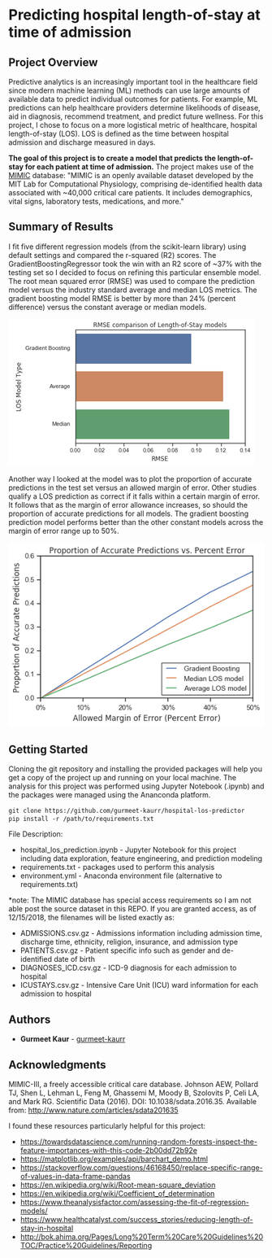# Predicting hospital length-of-stay at time of admission

## Project Overview

Predictive analytics is an increasingly important tool in the healthcare field since modern machine learning (ML) methods can use large amounts of available data to predict individual outcomes for patients. For example, ML predictions can help healthcare providers determine likelihoods of disease, aid in diagnosis, recommend treatment, and predict future wellness. For this project, I chose to focus on a more logistical metric of healthcare, hospital length-of-stay (LOS). LOS is defined as the time between hospital admission and discharge measured in days.

**The goal of this project is to create a model that predicts the length-of-stay for each patient at time of admission.** The project makes use of the [MIMIC](https://mimic.physionet.org/) database: "MIMIC is an openly available dataset developed by the MIT Lab for Computational Physiology, comprising de-identified health data associated with ~40,000 critical care patients. It includes demographics, vital signs, laboratory tests, medications, and more."

## Summary of Results

I fit five different regression models (from the scikit-learn library) using default settings and compared the r-squared (R2) scores. The GradientBoostingRegressor took the win with an R2 score of ~37% with the testing set so I decided to focus on refining this particular ensemble model. The root mean squared error (RMSE) was used to compare the prediction model versus the industry standard average and median LOS metrics. The gradient boosting model RMSE is better by more than 24% (percent difference) versus the constant average or median models.

<img src="images/RMSE_compare.png" />

Another way I looked at the model was to plot the proportion of accurate predictions in the test set versus an allowed margin of error. Other studies qualify a LOS prediction as correct if it falls within a certain margin of error. It follows that as the margin of error allowance increases, so should the proportion of accurate predictions for all models. The gradient boosting prediction model performs better than the other constant models across the margin of error range up to 50%.

<img src="images/rms_comparison.png" />


## Getting Started

Cloning the git repository and installing the provided packages will help you get a copy of the project up and running on your local machine. The analysis for this project was performed using Jupyter Notebook (.ipynb) and the packages were managed using the Ananconda platform. 

```
git clone https://github.com/gurmeet-kaurr/hospital-los-predictor
pip install -r /path/to/requirements.txt
```

File Description:
* hospital_los_prediction.ipynb - Jupyter Notebook for this project including data exploration, feature engineering, and prediction modeling
* requirements.txt - packages used to perform this analysis   
* environment.yml - Anaconda environment file (alternative to requirements.txt)

\*note: The MIMIC database has special access requirements so I am not able post the source dataset in this REPO. If you are granted access, as of 12/15/2018, the filenames will be listed exactly as:
* ADMISSIONS.csv.gz - Admissions information including admission time, discharge time,  ethnicity, religion, insurance, and admission type
* PATIENTS.csv.gz - Patient specific info such as gender and de-identified date of birth
* DIAGNOSES_ICD.csv.gz - ICD-9 diagnosis for each admission to hospital
* ICUSTAYS.csv.gz - Intensive Care Unit (ICU) ward information for each admission to hospital

## Authors

- **Gurmeet Kaur** - [gurmeet-kaurr](https://github.com/gurmeet-kaurr)

## Acknowledgments

MIMIC-III, a freely accessible critical care database. Johnson AEW, Pollard TJ, Shen L, Lehman L, Feng M, Ghassemi M, Moody B, Szolovits P, Celi LA, and Mark RG. Scientific Data (2016). DOI: 10.1038/sdata.2016.35. Available from: http://www.nature.com/articles/sdata201635

I found these resources particularly helpful for this project: 
- https://towardsdatascience.com/running-random-forests-inspect-the-feature-importances-with-this-code-2b00dd72b92e
- https://matplotlib.org/examples/api/barchart_demo.html
- https://stackoverflow.com/questions/46168450/replace-specific-range-of-values-in-data-frame-pandas
- https://en.wikipedia.org/wiki/Root-mean-square_deviation
- https://en.wikipedia.org/wiki/Coefficient_of_determination
- https://www.theanalysisfactor.com/assessing-the-fit-of-regression-models/
- https://www.healthcatalyst.com/success_stories/reducing-length-of-stay-in-hospital
- http://bok.ahima.org/Pages/Long%20Term%20Care%20Guidelines%20TOC/Practice%20Guidelines/Reporting
